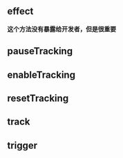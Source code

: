 ## effect 

**这个方法没有暴露给开发者，但是很重要**



## pauseTracking

## enableTracking

## resetTracking

## track

## trigger